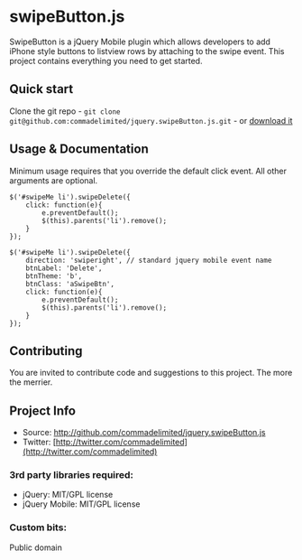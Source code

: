 # swipeButton.js

SwipeButton is a jQuery Mobile plugin which allows developers to add iPhone style buttons to listview rows by attaching to the swipe event. This project contains everything you need to get started.

## Quick start

Clone the git repo - `git clone git@github.com:commadelimited/jquery.swipeButton.js.git` - or [download it](https://github.com/commadelimited/jquery.swipeButton.js/zipball/master)

## Usage & Documentation
Minimum usage requires that you override the default click event. All other arguments are optional.

	$('#swipeMe li').swipeDelete({
		click: function(e){
			e.preventDefault();
			$(this).parents('li').remove();
		}
	});

	$('#swipeMe li').swipeDelete({
		direction: 'swiperight', // standard jquery mobile event name
		btnLabel: 'Delete',
		btnTheme: 'b',
		btnClass: 'aSwipeBtn',
		click: function(e){
			e.preventDefault();
			$(this).parents('li').remove();
		}
	});

## Contributing

You are invited to contribute code and suggestions to this project. The more the merrier.

## Project Info

* Source: http://github.com/commadelimited/jquery.swipeButton.js
* Twitter: [http://twitter.com/commadelimited](http://twitter.com/commadelimited)

### 3rd party libraries required:

* jQuery: MIT/GPL license
* jQuery Mobile: MIT/GPL license

### Custom bits:

Public domain